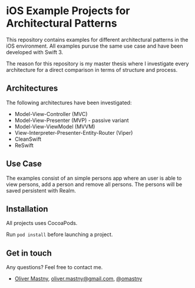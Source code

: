 # iOS Example Projects for Architectural Patterns
This repository contains examples for different architectural patterns in the iOS environment. All examples puruse the same use case and have been developed with Swift 3.

The reason for this repository is my master thesis where I investigate every architecture for a direct comparison in terms of structure and process.

## Architectures
The following architectures have been investigated: 

* Model-View-Controller (MVC)
* Model-View-Presenter (MVP) - passive variant
* Model-View-ViewModel (MVVM)
* View-Interpreter-Presenter-Entity-Router (Viper)
* CleanSwift
* ReSwift

## Use Case
The examples consist of an simple persons app where an user is able to view persons, add a person and remove all persons. The persons will be saved persistent with Realm.

## Installation
All projects uses CocoaPods. 

Run ``` pod install ``` before launching a project.

## Get in touch
Any questions? Feel free to contact me. 

* [Oliver Mastny](http://mastny.me), oliver.mastny@gmail.com, [@omastny](https://twitter.com/omastny)
